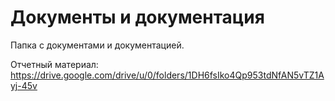 # Документы и документация

Папка с документами и документацией.

Отчетный материал: https://drive.google.com/drive/u/0/folders/1DH6fsIko4Qp953tdNfAN5vTZ1Ayj-45v
